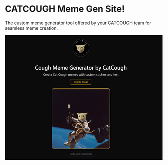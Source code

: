 # CATCOUGH Meme Gen Site!

The custom meme generator tool offered by your CATCOUGH team for seamless meme creation.

<img src="assets/memeGen.jpg" alt="CatCough Meme Generator" height="400px" width="600px">
